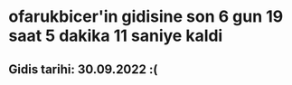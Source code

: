 # ofarukbicer'in gidisine son 6 gun 19 saat 5 dakika 11 saniye kaldi

## Gidis tarihi: 30.09.2022 :(
